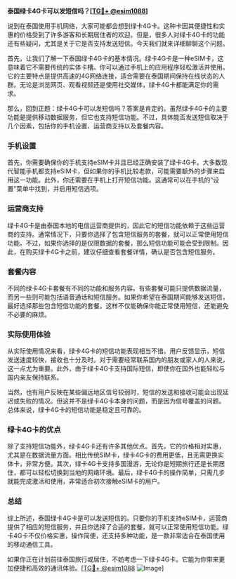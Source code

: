 **泰国绿卡4G卡可以发短信吗？[[TG💪+ @esim1088](https://t.me/s/esim1088)]**

说到在泰国使用手机网络，大家可能都会想到绿卡4G卡。这种卡因其便捷性和实惠的价格受到了许多游客和长期居住者的欢迎。但是，很多人对绿卡4G卡的功能还有些疑问，尤其是关于它是否支持发送短信。今天我们就来详细聊聊这个问题。

首先，让我们了解一下泰国绿卡4G卡的基本情况。绿卡4G卡是一种eSIM卡，这意味着它不需要传统的实体卡槽。你可以通过手机上的应用程序轻松激活并使用。它的主要特点是提供高速的4G网络连接，适合需要在泰国期间保持在线状态的人群。无论是浏览网页、观看视频还是使用社交媒体，绿卡4G卡都能满足你的需求。

那么，回到正题：绿卡4G卡可以发短信吗？答案是肯定的。虽然绿卡4G卡的主要功能是提供移动数据服务，但它也支持短信功能。不过，具体能否发送短信取决于几个因素，包括你的手机设置、运营商支持以及套餐内容。

### 手机设置

首先，你需要确保你的手机支持eSIM卡并且已经正确安装了绿卡4G卡。大多数现代智能手机都支持eSIM卡，但如果你的手机比较老款，可能需要额外的步骤来启用这一功能。此外，你还需要在手机上打开短信功能。这通常可以在手机的“设置”菜单中找到，并启用短信选项。

### 运营商支持

绿卡4G卡是由泰国本地的电信运营商提供的，因此它的短信功能依赖于这些运营商的支持。通常情况下，只要你选择了包含短信服务的套餐，就可以正常使用短信功能。不过，如果你选择的是仅限数据的套餐，那么短信功能可能会受到限制。因此，在购买绿卡4G卡之前，建议仔细查看套餐详情，确认是否包含短信服务。

### 套餐内容

不同的绿卡4G卡套餐有不同的功能和服务内容。有些套餐可能只提供数据流量，而另一些则可能包括语音通话和短信服务。如果你希望在泰国期间能够发送短信，最好选择那些包含短信功能的套餐。这样不仅能确保你能正常使用短信，还能避免不必要的麻烦。

### 实际使用体验

从实际使用情况来看，绿卡4G卡的短信功能表现相当不错。用户反馈显示，短信发送速度较快，接收也十分及时。对于需要经常联系国内的朋友或家人的人来说，这一点尤为重要。此外，由于绿卡4G卡支持国际短信，即使你在国外也能轻松与国内亲友保持联系。

当然，也有用户反映在某些偏远地区信号较弱时，短信的发送和接收可能会出现延迟或失败的情况。但这并不是绿卡4G卡本身的问题，而是因为信号覆盖的问题。总体来说，绿卡4G卡的短信功能是稳定且可靠的。

### 绿卡4G卡的优点

除了支持短信功能外，绿卡4G卡还有许多其他优点。首先，它的价格相对实惠，尤其是在数据流量方面。相比传统SIM卡，绿卡4G卡的费用更低，且无需更换实体卡，非常方便。其次，绿卡4G卡支持多国漫游，无论你是短期旅行还是长期居住，都可以轻松切换到当地的网络环境。最后，绿卡4G卡的操作简单，只需几步就能完成激活和使用，非常适合初次接触eSIM卡的用户。

### 总结

综上所述，泰国绿卡4G卡是可以发送短信的。只要你的手机支持eSIM卡，运营商提供了相应的短信服务，并且你选择了合适的套餐，就可以正常使用短信功能。绿卡4G卡不仅价格实惠，操作简便，还支持多种功能，是一款非常适合在泰国使用的移动通信工具。

如果你正在计划前往泰国旅行或居住，不妨考虑一下绿卡4G卡。它能为你带来更加便捷和高效的通讯体验。[[TG💪+ @esim1088](https://t.me/s/esim1088) ![Image](https://i.postimg.cc/4NQfJmqS/Snipaste-2025-05-13-00-14-12.png)]